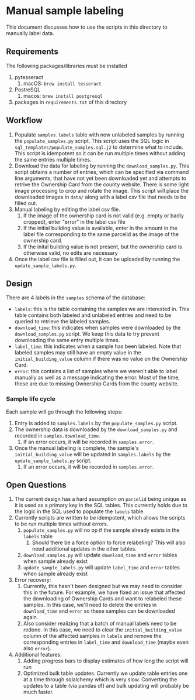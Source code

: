 # Manual sample labeling

This document discusses how to use the scripts in this directory to manually label data.

## Requirements

The following packages/libraries must be installed

1. pytesseract
   1. macOS: `brew install tesseract`
2. PostreSQL
   1. macos: `brew install postgresql`
3. packages in `requirements.txt` of this directory

## Workflow

1. Populate `samples.labels` table with new unlabeled samples by running the `populate_samples.py` script. This script uses the SQL logic in `sql_templates/populate_samples.sql.j2` to determine what to include. This script is idempotent so it can be run multiple times without adding the same entries multiple times.
2. Download the data for labeling by running the `download_samples.py`. This script obtains a number of entries, which can be specified via command line arguments, that have not yet been downloaded yet and attempts to retrive the Ownership Card from the county website. There is some light image processing to crop and rotate the image. This script will place the downloaded images in `data/` along with a label csv file that needs to be filled out.
3. Manual labeling by editing the label csv file.
   1. If the image of the ownership card is not valid (e.g. empty or badly cropped), enter "error" in the label csv file
   2. If the initial building value is available, enter in the amount in the label file corresponding to the same parcelid as the image of the ownership card.
   3. If the inital building value is not present, but the ownership card is otherwise valid, no edits are necessary
4. Once the label csv file is filled out, it can be uploaded by running the `update_sample_labels.py`.

## Design

There are 4 labels in the `samples` schema of the database:

- `labels`: this is the table containing the samples we are interested in. This table contains both labeled and unlabeled entries and need to be queried to retrieve the labeled samples.
- `download_time`: this indicates when samples were downloaded by the `download_samples.py` script. We keep this data to try prevent downloading the same entry multiple times.
- `label_time`: this indicates when a sample has been labeled. Note that labeled samples may still have an empty value in the `initial_building_value` column if there was no value on the Ownership Card.
- `error`: this contains a list of samples where we weren't able to label manually as well as a message indicating the error. Most of the time, these are due to missing Ownership Cards from the county website.

### Sample life cycle

Each sample will go through the following steps:

1. Entry is added to `samples.labels` by the `populate_samples.py` script.
2. The ownership data is downloaded by the `download_samples.py` and recorded in `samples.download_time`.
   1. If an error occurs, it will be recorded in `samples.error`.
3. Once the manual labeling is complete, the sample's `initial_building_value` will be updated in `samples.labels` by the `update_sample_labels.py` script.
   1. If an error occurs, it will be recorded in `samples.error`.

## Open Questions

1. The current design has a hard assumption on `parcelid` being unique as it is used as a primary key in the SQL tables. This currently holds due to the logic in the SQL used to populate the `labels` table.
2. Currently scripts are written to be idempotent, which allows the scripts to be run multiple times without errors.
   1. `populate_samples.py` will no op if the sample already exists in the `labels` table
      1. Should there be a force option to force relabeling? This will also need additional updates in the other tables.
   2. `download_samples.py` will update `download_time` and `error` tables when sample already exist
   3. `update_sample_labels.py` will update `label_time` and `error` tables when sample already exist
3. Error recovery:
   1. Currently, this hasn't been designed but we may need to consider this in the future. For example, we have fixed an issue that affected the downloading of Ownership Cards and want to relabeled these samples. In this case, we'll need to delete the entries in `download_time` and `error` so these samples can be downloaded again.
   2. Also consider realizing that a batch of manual labels need to be redone. In this case, we need to clear the `initial_building_value` column of the affected samples in `labels` and remove the corresponding entries in `label_time` and `download_time` (maybe even also `error`).
4. Additional features:
   1. Adding progress bars to display estimates of how long the script will run
   2. Optimized bulk table updates. Currently we update table entries one at a time through sqlalchemy which is very slow. Converting the updates to a table (via pandas df) and bulk updating will probably be much faster.